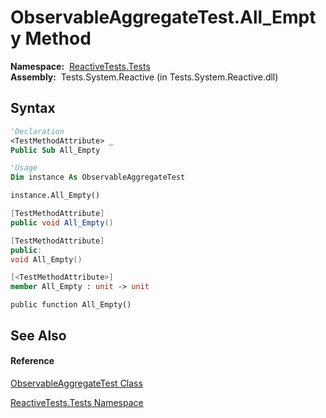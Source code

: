 # ObservableAggregateTest.All\_Empty Method

**Namespace:**  [ReactiveTests.Tests](ReactiveTests.Tests\ReactiveTests.Tests.md)  
**Assembly:**  Tests.System.Reactive (in Tests.System.Reactive.dll)

## Syntax

```vb
'Declaration
<TestMethodAttribute> _
Public Sub All_Empty
```

```vb
'Usage
Dim instance As ObservableAggregateTest

instance.All_Empty()
```

```csharp
[TestMethodAttribute]
public void All_Empty()
```

```c++
[TestMethodAttribute]
public:
void All_Empty()
```

```fsharp
[<TestMethodAttribute>]
member All_Empty : unit -> unit 
```

```jscript
public function All_Empty()
```

## See Also

#### Reference

[ObservableAggregateTest Class](ObservableAggregateTest\ObservableAggregateTest.md)

[ReactiveTests.Tests Namespace](ReactiveTests.Tests\ReactiveTests.Tests.md)
